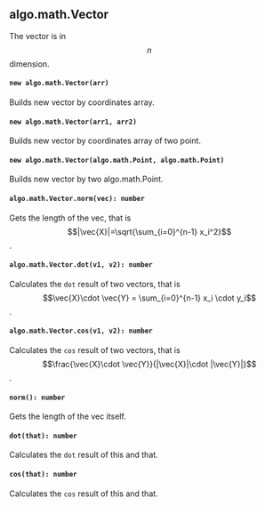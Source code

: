 <a name="math"></a>

<a name="math-vector"></a>
## algo.math.Vector
The vector is in $$n$$ dimension.

#### `new algo.math.Vector(arr)`
Builds new vector by coordinates array.
#### `new algo.math.Vector(arr1, arr2)`
Builds new vector by coordinates array of two point.
#### `new algo.math.Vector(algo.math.Point, algo.math.Point)`
Builds new vector by two algo.math.Point.

#### `algo.math.Vector.norm(vec): number`
Gets the length of the vec, that is $$|\vec{X}|=\sqrt{\sum_{i=0}^{n-1} x_i^2}$$.
#### `algo.math.Vector.dot(v1, v2): number`
Calculates the `dot` result of two vectors, that is $$\vec{X}\cdot \vec{Y} = \sum_{i=0}^{n-1} x_i \cdot y_i$$  .
#### `algo.math.Vector.cos(v1, v2): number`
Calculates the `cos` result of two vectors, that is $$\frac{\vec{X}\cdot \vec{Y}}{|\vec{X}|\cdot |\vec{Y}|}$$  .

#### `norm(): number`
Gets the length of the vec itself.
#### `dot(that): number`
Calculates the `dot` result of this and that.
#### `cos(that): number`
Calculates the `cos` result of this and that.

<!--[Back to top](#math)-->
